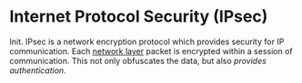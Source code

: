 
# Internet Protocol Security (IPsec)
Init.
IPsec is a network encryption protocol which provides security for IP communication. Each [network layer](../OSI/3-network/network-layer.md) packet is encrypted within a session of communication. This not only obfuscates the data, but also *provides authentication*.